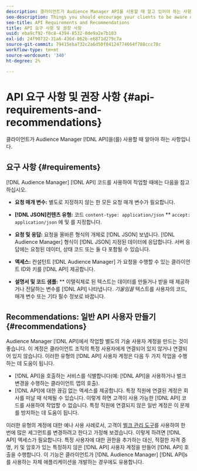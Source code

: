 ```yaml
---
description: 클라이언트가 Audience Manager API를 사용할 때 알고 있어야 하는 사항입니다.
seo-description: Things you should encourage your clients to be aware of when they're working with the Audience Manager APIs.
seo-title: API Requirements and Recommendations
title: API 요구 사항 및 권장 사항
uuid: eba9cf92-f0c8-4394-8532-0de9a2e7b103
exl-id: 24f90732-31a6-436d-862b-e6871d279c7a
source-git-commit: 79415eba732c2a6d50f04124774664f788ccc78c
workflow-type: tm+mt
source-wordcount: '340'
ht-degree: 2%

---
```


# API 요구 사항 및 권장 사항 {#api-requirements-and-recommendations}

클라이언트가 Audience Manager [!DNL API]을(를) 사용할 때 알아야 하는 사항입니다.

## 요구 사항 {#requirements}

[!DNL Audience Manager] [!DNL API] 코드를 사용하여 작업할 때에는 다음을 참고하십시오.

* **요청 매개 변수:**  별도로 지정하지 않는 한 모든 요청 매개 변수가 필요합니다.
* **[!DNL JSON]컨텐츠 유형:** 코드 `content-type: application/json` ** `accept: application/json` 에 및 를 지정합니다.

* **요청 및 응답:** 요청을 올바른 형식의 개체로  [!DNL JSON] 보냅니다. [!DNL Audience Manager] 형식이  [!DNL JSON] 지정된 데이터에 응답합니다. 서버 응답에는 요청된 데이터, 상태 코드 또는 둘 다 포함될 수 있습니다.

* **액세스:** 컨설턴트 [!DNL Audience Manager] 가 요청을 수행할 수 있는 클라이언트 ID와 키를  [!DNL API] 제공합니다.

* **설명서 및 코드 샘플:**  ** 이탤릭체로 된 텍스트는 데이터를 만들거나 받을 때 제공하거나 전달하는 변수를  [!DNL API] 나타냅니다. *기울임꼴* 텍스트를 사용자의 코드, 매개 변수 또는 기타 필수 정보로 바꿉니다.

## Recommendations: 일반 API 사용자 만들기 {#recommendations}

Audience Manager [!DNL API]에서 작업할 별도의 기술 사용자 계정을 만드는 것이 좋습니다. 이 계정은 클라이언트 조직의 특정 사용자에게 연결되어 있지 않거나 연결되어 있지 않습니다. 이러한 유형의 [!DNL API] 사용자 계정은 다음 두 가지 작업을 수행하는 데 도움이 됩니다.

* [!DNL API]을 호출하는 서비스를 식별합니다(예: [!DNL API]을 사용하거나 벌크 변경을 수행하는 클라이언트 앱의 호출).
* [!DNL API]에 대한 끊김 없는 액세스를 제공합니다. 특정 직원에 연결된 계정은 회사를 떠날 때 삭제될 수 있습니다. 이렇게 하면 고객이 사용 가능한 [!DNL API] 코드를 사용하여 작업할 수 없습니다. 특정 직원에 연결되지 않은 일반 계정은 이 문제를 방지하는 데 도움이 됩니다.

이러한 유형의 계정에 대한 예나 사용 사례로서, 고객이 [벌크 관리 도구](https://experienceleague.adobe.com/docs/audience-manager/user-guide/reference/bult-management-tools/bulk-management-intro.html)를 사용하여 한 번에 많은 세그먼트를 변경하려고 한다고 가정해 보겠습니다. 이렇게 하려면 [!DNL API] 액세스가 필요합니다. 특정 사용자에 대한 권한을 추가하는 대신, 적절한 자격 증명, 키 및 암호가 있는 특정하지 않은 [!DNL API] 사용자 계정을 만들어 [!DNL API] 호출을 수행합니다. 이 기능은 클라이언트가 [!DNL Audience Manager] [!DNL API]s를 사용하는 자체 애플리케이션을 개발하는 경우에도 유용합니다.
